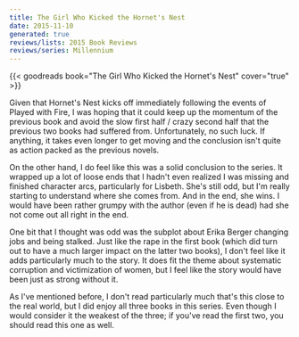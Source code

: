 ```yaml
---
title: The Girl Who Kicked the Hornet's Nest
date: 2015-11-10
generated: true
reviews/lists: 2015 Book Reviews
reviews/series: Millennium
---
```

{{< goodreads book="The Girl Who Kicked the Hornet's Nest" cover="true" >}}

Given that Hornet's Nest kicks off immediately following the events of Played with Fire, I was hoping that it could keep up the momentum of the previous book and avoid the slow first half / crazy second half that the previous two books had suffered from. Unfortunately, no such luck. If anything, it takes even longer to get moving and the conclusion isn't quite as action packed as the previous novels.  

On the other hand, I do feel like this was a solid conclusion to the series. It wrapped up a lot of loose ends that I hadn't even realized I was missing and finished character arcs, particularly for Lisbeth. She's still odd, but I'm really starting to understand where she comes from. And in the end, she wins. I would have been rather grumpy with the author (even if he is dead) had she not come out all right in the end.  

<!--more-->

One bit that I thought was odd was the subplot about Erika Berger changing jobs and being stalked. Just like the rape in the first book (which did turn out to have a much larger impact on the latter two books), I don't feel like it adds particularly much to the story. It does fit the theme about systematic corruption and victimization of women, but I feel like the story would have been just as strong without it.  

As I've mentioned before, I don't read particularly much that's this close to the real world, but I did enjoy all three books in this series. Even though I would consider it the weakest of the three; if you've read the first two, you should read this one as well.


